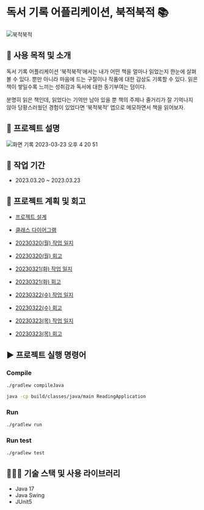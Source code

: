 # 독서 기록 어플리케이션, 북적북적 📚 
![북적북적](https://user-images.githubusercontent.com/121847430/227130250-49944cf8-774a-449b-9e9c-2fce554f469c.png)

## 👾 **사용 목적 및 소개**

독서 기록 어플리케이션 ‘북적북적’에서는 내가 어떤 책을 얼마나 읽었는지 한눈에 살펴볼 수 있다. 뿐만 아니라 마음에 드는 구절이나 작품에 대한 감상도 기록할 수 있다.  읽은 책이 쌓일수록 느끼는 성취감과 독서에 대한 동기부여는 덤이다. 

분명히 읽은 책인데, 읽었다는 기억만 남아 있을 뿐 책의 주제나 줄거리가 잘 기억나지 않아 당황스러웠던 경험이 있었다면 ‘북적북적’ 앱으로 메모하면서 책을 읽어보자.

## 📝 프로젝트 설명 
![화면 기록 2023-03-23 오후 4 20 51](https://user-images.githubusercontent.com/121847430/227133813-17ebd8a8-fa03-46da-b232-2fcb62078a0c.gif)

## 📆 작업 기간
- 2023.03.20 ~ 2023.03.23

## 🌷 **프로젝트 계획 및 회고**
- [프로젝트 설계](https://github.com/megaptera-kr/web-04-project01-u-ryu-00/issues/1)

- [클래스 다이어그램](https://github.com/megaptera-kr/web-04-project01-u-ryu-00/issues/2)

- [20230320(월) 작업 일지](https://github.com/megaptera-kr/web-04-project01-u-ryu-00/issues/3)

- [20230320(월) 회고](https://velog.io/@u-ryu-00/20230320-%ED%94%84%EB%A1%9C%EC%A0%9D%ED%8A%B8-%EA%B5%AC%ED%98%84-%EC%B2%AB%EC%A7%B8%EB%82%A0)

- [20230321(화) 작업 일지](https://github.com/megaptera-kr/web-04-project01-u-ryu-00/issues/12)

- [20230321(화) 회고](https://velog.io/@u-ryu-00/20230321-%ED%94%84%EB%A1%9C%EC%A0%9D%ED%8A%B8-%EA%B5%AC%ED%98%84-%EB%91%98%EC%A7%B8%EB%82%A0)

- [20230322(수) 작업 일지](https://github.com/megaptera-kr/web-04-project01-u-ryu-00/issues/15)

- [20230322(수) 회고](https://velog.io/@u-ryu-00/20230322-%ED%94%84%EB%A1%9C%EC%A0%9D%ED%8A%B8-%EA%B5%AC%ED%98%84-%EC%85%8B%EC%A7%B8%EB%82%A0)

- [20230323(목) 작업 일지](https://github.com/megaptera-kr/web-04-project01-u-ryu-00/issues/18)

- [20230323(목) 회고]()

## ▶️ 프로젝트 실행 명령어
### Compile

```bash
./gradlew compileJava

java -cp build/classes/java/main ReadingApplication
```

### Run

```bash
./gradlew run
```

### Run test

```bash
./gradlew test
```

## 👩🏻‍💻 기술 스택 및 사용 라이브러리
- Java 17
- Java Swing
- JUnit5
